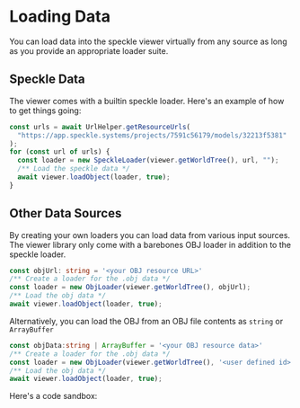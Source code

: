 # Loading Data

You can load data into the speckle viewer virtually from any source as long as you provide an appropriate loader suite.

## Speckle Data
The viewer comes with a builtin speckle loader. Here's an example of how to get things going:
```ts
const urls = await UrlHelper.getResourceUrls(
  "https://app.speckle.systems/projects/7591c56179/models/32213f5381"
);
for (const url of urls) {
  const loader = new SpeckleLoader(viewer.getWorldTree(), url, "");
  /** Load the speckle data */
  await viewer.loadObject(loader, true);
}
```

## Other Data Sources
By creating your own loaders you can load data from various input sources. The viewer library only come with a barebones OBJ loader in addition to the speckle loader. 

```ts
const objUrl: string = '<your OBJ resource URL>'
/** Create a loader for the .obj data */
const loader = new ObjLoader(viewer.getWorldTree(), objUrl);
/** Load the obj data */
await viewer.loadObject(loader, true);
```
Alternatively, you can load the OBJ from an OBJ file contents as `string` or `ArrayBuffer`
```ts
const objData:string | ArrayBuffer = '<your OBJ resource data>'
/** Create a loader for the .obj data */
const loader = new ObjLoader(viewer.getWorldTree(), '<user defined id>', objData);
/** Load the obj data */
await viewer.loadObject(loader, true);
```
Here's a code sandbox:

<Stackblitz projectId="speckle-obj-loader" :embedOptions="{ 
    height: 500,
    openFile: 'src/main.ts',
    view: 'preview',
    hideExplorer: true,
    hideNavigation: true }" />